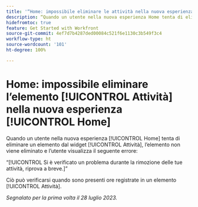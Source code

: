 ```yaml
---
title: '“Home: impossibile eliminare le attività nella nuova esperienza Home”'
description: “Quando un utente nella nuova esperienza Home tenta di eliminare un elemento dal widget Attività, l’elemento non viene eliminato e l’utente visualizza un errore.”
hidefromtoc: true
feature: Get Started with Workfront
source-git-commit: 4ef7d7b4287ded00084c521f6e1130c3b549f3c4
workflow-type: ht
source-wordcount: '101'
ht-degree: 100%

---
```



# Home: impossibile eliminare l’elemento [!UICONTROL Attività] nella nuova esperienza [!UICONTROL Home]

<!--
>[!NOTE]
>
>This issue was resolved on August 10, 2023.
-->

Quando un utente nella nuova esperienza [!UICONTROL Home] tenta di eliminare un elemento dal widget [!UICONTROL Attività], l’elemento non viene eliminato e l’utente visualizza il seguente errore:

“[!UICONTROL Si è verificato un problema durante la rimozione delle tue attività, riprova a breve.]”

Ciò può verificarsi quando sono presenti ore registrate in un elemento [!UICONTROL Attività].

_Segnalato per la prima volta il 28 luglio 2023._

